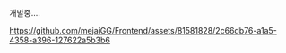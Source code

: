 
개발중....


https://github.com/mejaiGG/Frontend/assets/81581828/2c66db76-a1a5-4358-a396-127622a5b3b6

